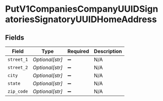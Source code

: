 # PutV1CompaniesCompanyUUIDSignatoriesSignatoryUUIDHomeAddress


## Fields

| Field              | Type               | Required           | Description        |
| ------------------ | ------------------ | ------------------ | ------------------ |
| `street_1`         | *Optional[str]*    | :heavy_minus_sign: | N/A                |
| `street_2`         | *Optional[str]*    | :heavy_minus_sign: | N/A                |
| `city`             | *Optional[str]*    | :heavy_minus_sign: | N/A                |
| `state`            | *Optional[str]*    | :heavy_minus_sign: | N/A                |
| `zip_code`         | *Optional[str]*    | :heavy_minus_sign: | N/A                |